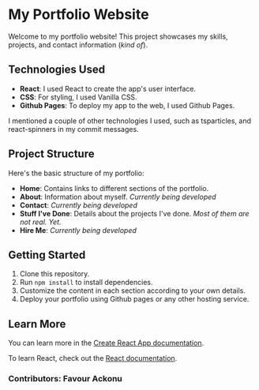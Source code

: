 # My Portfolio Website

Welcome to my portfolio website! This project showcases my skills, projects, and contact information (_kind of_).

## Technologies Used

- **React**: I used React to create the app's user interface. 
- **CSS**: For styling, I used Vanilla CSS.
- **Github Pages**: To deploy my app to the web, I used Github Pages. 

I mentioned a couple of other technologies I used, such as tsparticles, and react-spinners in my commit messages. 

## Project Structure

Here's the basic structure of my portfolio:

- **Home**: Contains links to different sections of the portfolio.
- **About**: Information about myself. _Currently being developed_
- **Contact**: _Currently being developed_
- **Stuff I've Done**: Details about the projects I've done. _Most of them are not real. Yet._
- **Hire Me**: _Currently being developed_

## Getting Started

1. Clone this repository.
2. Run `npm install` to install dependencies.
3. Customize the content in each section according to your own details.
4. Deploy your portfolio using Github pages or any other hosting service.


<!-- **References**:
1. [How to Build a Portfolio Website with React](https://www.freecodecamp.org/news/build-portfolio-website-react/)
2. [Example README.md for a React App](https://github.com/lucas-mancini/react-app-readme-example)
3. [Creating a Portfolio Website Using React.js and Tailwind CSS](https://medium.com/@bhaviszsz/creating-a-portfolio-website-using-react-js-and-tailwind-css-8be1a662c7e4) -->


## Learn More

You can learn more in the [Create React App documentation](https://facebook.github.io/create-react-app/docs/getting-started).

To learn React, check out the [React documentation](https://reactjs.org/).

### Contributors: Favour Ackonu
